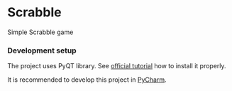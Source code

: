 # Scrabble
Simple Scrabble game

### Development setup

The project uses PyQT library. See [official tutorial](https://pythonpyqt.com/how-to-install-pyqt5-in-pycharm/) how to install it properly.

It is recommended to develop this project in [PyCharm](https://www.jetbrains.com/pycharm/).
